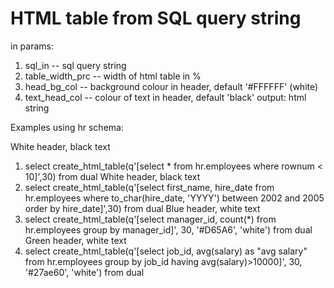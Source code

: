 # HTML table from SQL query string

in params:
1) sql_in -- sql query string
2) table_width_prc -- width of html table in %
3) head_bg_col -- background colour in header, default '#FFFFFF' (white)
4) text_head_col -- colour of text in header, default 'black'
output: html string 

Examples using hr schema: 


White header, black text
1) select create_html_table(q'[select * 
                               from hr.employees 
                               where rownum < 10]',30) from dual
White header, black text
2) select create_html_table(q'[select first_name, hire_date from hr.employees 
                               where to_char(hire_date, 'YYYY') between 2002 and 2005 
                               order by hire_date]',30) from dual
Blue header, white text
3) select create_html_table(q'[select manager_id, count(*) 
                               from hr.employees 
                               group by manager_id]', 30, '#D65A6', 'white') from dual
Green header, white text
4) select create_html_table(q'[select job_id, avg(salary) as "avg salary" 
                               from hr.employees 
                               group by job_id 
                               having avg(salary)>10000]', 30, '#27ae60', 'white') from dual


